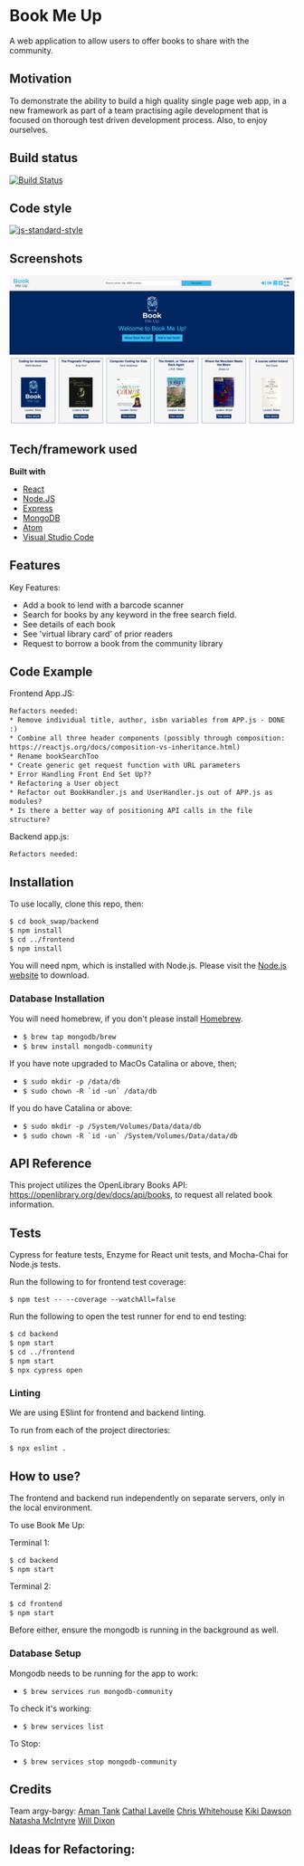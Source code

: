 # Book Me Up
A web application to allow users to offer books to share with the community.

## Motivation
To demonstrate the ability to build a high quality single page web app, in a new framework as part of a team practising agile development that is focused on thorough test driven development process. Also, to enjoy ourselves.

## Build status
[![Build Status](https://travis-ci.com/argy-bargy/book_swap.svg?branch=main)](https://travis-ci.com/argy-bargy/book_swap)

## Code style
[![js-standard-style](https://img.shields.io/badge/code%20style-standard-brightgreen.svg)](http://standardjs.com)

## Screenshots
![Home Screen](https://github.com/argy-bargy/book_swap/blob/main/screenshots/Screenshot%202021-03-01%20at%2015.28.59.png)

## Tech/framework used
**Built with**
- [React](https://reactjs.org)
- [Node.JS](https://nodejs.org)
- [Express](https://expressjs.com)
- [MongoDB](https://www.mongodb.com)
- [Atom](https://atom.io)
- [Visual Studio Code](https://code.visualstudio.com)

## Features
Key Features:

* Add a book to lend with a barcode scanner
* Search for books by any keyword in the free search field.
* See details of each book
* See 'virtual library card' of prior readers
* Request to borrow a book from the community library

## Code Example
Frontend App.JS:
```
Refactors needed:
* Remove individual title, author, isbn variables from APP.js - DONE :)
* Combine all three header components (possibly through composition: https://reactjs.org/docs/composition-vs-inheritance.html)
* Rename bookSearchToo
* Create generic get request function with URL parameters
* Error Handling Front End Set Up??
* Refactoring a User object
* Refactor out BookHandler.js and UserHandler.js out of APP.js as modules?
* Is there a better way of positioning API calls in the file structure?
```

Backend app.js:
```
Refactors needed:
```

## Installation
To use locally, clone this repo, then:
```
$ cd book_swap/backend
$ npm install
$ cd ../frontend
$ npm install
```
You will need npm, which is installed with Node.js. Please visit the [Node.js website](https://nodejs.org/en/download/) to download.


### Database Installation
You will need homebrew, if you don't please install [Homebrew](https://brew.sh/).

* ```$ brew tap mongodb/brew```
* ```$ brew install mongodb-community```

If you have note upgraded to MacOs Catalina or above, then;
* ```$ sudo mkdir -p /data/db```
* ```$ sudo chown -R `id -un` /data/db```

If you do have Catalina or above:
* ```$ sudo mkdir -p /System/Volumes/Data/data/db```
* ```$ sudo chown -R `id -un` /System/Volumes/Data/data/db```


## API Reference
This project utilizes the OpenLibrary Books API: https://openlibrary.org/dev/docs/api/books, to request all related book information.

## Tests
Cypress for feature tests, Enzyme for React unit tests, and Mocha-Chai for Node.js tests.

Run the following to for frontend test coverage:
```
$ npm test -- --coverage --watchAll=false
```
Run the following to open the test runner for end to end testing:
```
$ cd backend
$ npm start
$ cd ../frontend
$ npm start
$ npx cypress open
```
### Linting
We are using ESlint for frontend and backend linting.

To run from each of the project directories:

`$ npx eslint .`

## How to use?
The frontend and backend run independently on separate servers, only in the local environment.

To use Book Me Up:

Terminal 1:
```
$ cd backend
$ npm start
```

Terminal 2:
```
$ cd frontend
$ npm start
```

Before either, ensure the mongodb is running in the background as well.

### Database Setup
Mongodb needs to be running for the app to work:
* ```$ brew services run mongodb-community```

To check it's working:
* ```$ brew services list```

To Stop:
* ```$ brew services stop mongodb-community```

## Credits

Team argy-bargy:
[Aman Tank](https://github.com/AmanTank187)
[Cathal Lavelle](https://github.com/calavell)
[Chris Whitehouse](https://github.com/chriswhitehouse)
[Kiki Dawson](https://github.com/kikidawson)
[Natasha McIntyre](https://github.com/natashamcintyre")
[Will Dixon](https://github.com/WillDixon93)

## Ideas for Refactoring:
